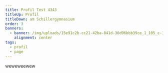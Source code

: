 ```yaml
---
title: Profil Test 4343
titleUp: Profil
titleDown: am Schillergymnasium
order: 3
banners:
  - banner: /img/uploads/15e91c2b-cc21-42ba-841d-36d96bbb39ce_1_105_c-1-.jpeg
    alignment: center
tags:
  - profil
  - page
---
```

weweweewew
